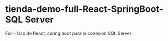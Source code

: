 # tienda-demo-full-React-SpringBoot-SQL Server
 Full - Uso de React, spring boot para la conexion SQL Server
